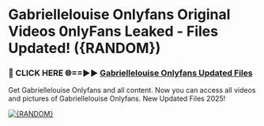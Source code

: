 # Gabriellelouise Onlyfans Original Videos 0nlyFans Leaked - Files Updated! ({RANDOM})

<h3>🔴 CLICK HERE 🌐==►► <a href="https://betterlinks.top/A2PfLJ" rel="nofollow">Gabriellelouise Onlyfans Updated Files</a></h3>

Get Gabriellelouise Onlyfans and all content. Now you can access all videos and pictures of Gabriellelouise Onlyfans. New Updated Files 2025!

[![{RANDOM}](https://i.imgur.com/ppqm5kG.gif)](https://betterlinks.top/A2PfLJ)